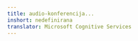 ```yaml
---
title: audio-konferencija...
inshort: nedefinirana
translator: Microsoft Cognitive Services
---
```




